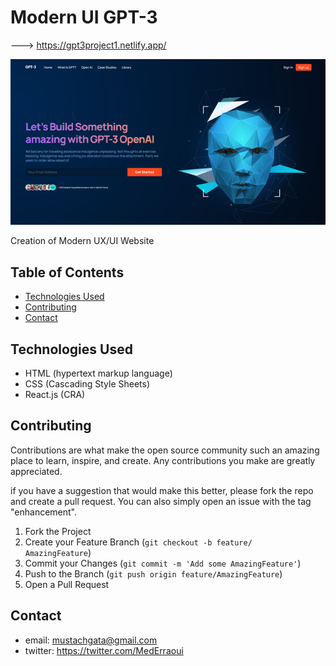 # Modern UI GPT-3
---> https://gpt3project1.netlify.app/

![](gpt-3-website-photo.png)

Creation of Modern UX/UI Website

## Table of Contents

- [Technologies Used](#technologies-used)
- [Contributing](#contributing)
- [Contact](#contact)

## Technologies Used

- HTML (hypertext markup language)
- CSS (Cascading Style Sheets)
- React.js (CRA)

## Contributing

Contributions are what make the open source community such an amazing place to learn, inspire, and create. Any contributions you make are greatly appreciated.


if you have a suggestion that would make this better, please fork the repo and create a pull request. You can also simply open an issue with the tag "enhancement".

1. Fork the Project
2. Create your Feature Branch (`git checkout -b feature/        AmazingFeature`)
3. Commit your Changes (`git commit -m 'Add some AmazingFeature'`)
4. Push to the Branch (`git push origin feature/AmazingFeature`)
5. Open a Pull Request

## Contact

- email:    mustachgata@gmail.com
- twitter: https://twitter.com/MedErraoui
